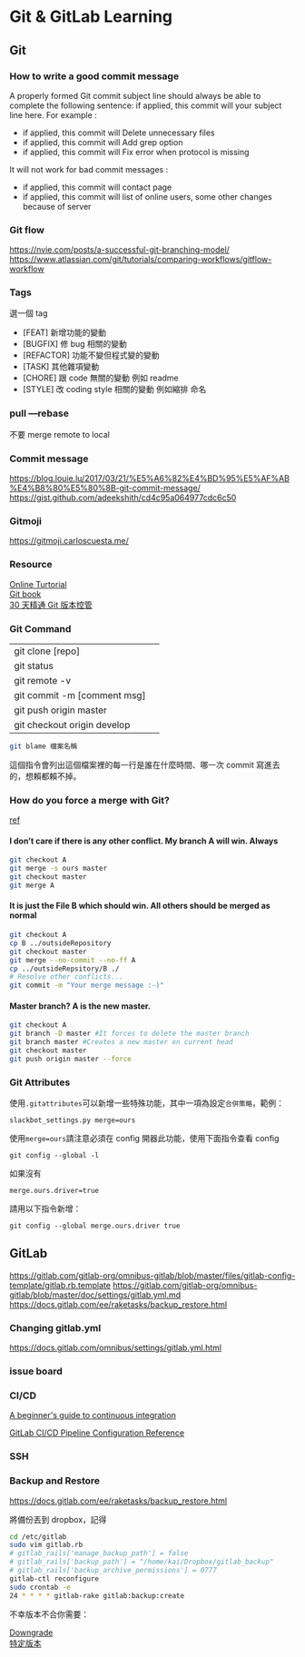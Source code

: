 # Git & GitLab Learning

## Git

### How to write a good commit message

A properly formed Git commit subject line should always be able to complete the following sentence: if applied, this commit will your subject line here. For example :

- if applied, this commit will Delete unnecessary files
- if applied, this commit will Add grep option
- if applied, this commit will Fix error when protocol is missing

It will not work for bad commit messages :

- if applied, this commit will contact page
- if applied, this commit will list of online users, some other changes because of server

### Git flow

<https://nvie.com/posts/a-successful-git-branching-model/>  
<https://www.atlassian.com/git/tutorials/comparing-workflows/gitflow-workflow>

### Tags

選一個 tag

- [FEAT] 新增功能的變動
- [BUGFIX] 修 bug 相關的變動
- [REFACTOR] 功能不變但程式變的變動
- [TASK] 其他雜項變動
- [CHORE] 跟 code 無關的變動 例如 readme
- [STYLE] 改 coding style 相關的變動 例如縮排 命名

### pull —rebase

不要 merge remote to local

### Commit message

<https://blog.louie.lu/2017/03/21/%E5%A6%82%E4%BD%95%E5%AF%AB%E4%B8%80%E5%80%8B-git-commit-message/>
<https://gist.github.com/adeekshith/cd4c95a064977cdc6c50>

### Gitmoji

<https://gitmoji.carloscuesta.me/>

### Resource

[Online Turtorial](https://learngitbranching.js.org/)  
[Git book](https://git-scm.com/book/zh-tw/v1)  
[30 天精通 Git 版本控管](https://github.com/doggy8088/Learn-Git-in-30-days)

### Git Command

|                             |     |
| --------------------------- | --- |
| git clone [repo]            |     |
| git status                  |     |
| git remote -v               |     |
| git commit -m [comment msg] |     |
| git push origin master      |     |
| git checkout origin develop |     |

```bash
git blame 檔案名稱
```

這個指令會列出這個檔案裡的每一行是誰在什麼時間、哪一次 commit 寫進去的，想賴都賴不掉。

### How do you force a merge with Git?

[ref](https://www.quora.com/How-do-you-force-a-merge-with-Git)

#### I don’t care if there is any other conflict. My branch A will win. Always

```bash
git checkout A
git merge -s ours master
git checkout master
git merge A
```

#### It is just the File B which should win. All others should be merged as normal

```bash
git checkout A
cp B ../outsideRepository
git checkout master
git merge --no-commit --no-ff A
cp ../outsideRepsitory/B ./
# Resolve other conflicts...
git commit -m "Your merge message :-)"
```

#### Master branch? A is the new master.

```bash
git checkout A
git branch -D master #It forces to delete the master branch
git branch master #Creates a new master on current head
git checkout master
git push origin master --force
```

### Git Attributes

使用`.gitattributes`可以新增一些特殊功能，其中一項為設定`合併策略`，範例：

```git
slackbot_settings.py merge=ours
```

使用`merge=ours`請注意必須在 config 開器此功能，使用下面指令查看 config

```git
git config --global -l
```

如果沒有

```git
merge.ours.driver=true
```

請用以下指令新增：

```git
git config --global merge.ours.driver true
```

## GitLab

<https://gitlab.com/gitlab-org/omnibus-gitlab/blob/master/files/gitlab-config-template/gitlab.rb.template>
<https://gitlab.com/gitlab-org/omnibus-gitlab/blob/master/doc/settings/gitlab.yml.md>
<https://docs.gitlab.com/ee/raketasks/backup_restore.html>

### Changing gitlab.yml

<https://docs.gitlab.com/omnibus/settings/gitlab.yml.html>

### issue board

### CI/CD

[A beginner's guide to continuous integration](https://about.gitlab.com/2018/01/22/a-beginners-guide-to-continuous-integration/?utm_medium=social&utm_source=twitter)

[GitLab CI/CD Pipeline Configuration Reference](https://docs.gitlab.com/ee/ci/yaml/README.html#includetemplate)

### SSH

### Backup and Restore

<https://docs.gitlab.com/ee/raketasks/backup_restore.html>

將備份丟到 dropbox，記得

```bash
cd /etc/gitlab
sudo vim gitlab.rb
# gitlab_rails['manage_backup_path'] = false
# gitlab_rails['backup_path'] = "/home/kai/Dropbox/gitlab_backup"
# gitlab_rails['backup_archive_permissions'] = 0777
gitlab-ctl reconfigure
sudo crontab -e
24 * * * * gitlab-rake gitlab:backup:create
```

不幸版本不合你需要：

[Downgrade](https://docs.gitlab.com/omnibus/update/README.html#downgrading)  
[特定版本](https://packages.gitlab.com/gitlab/)
